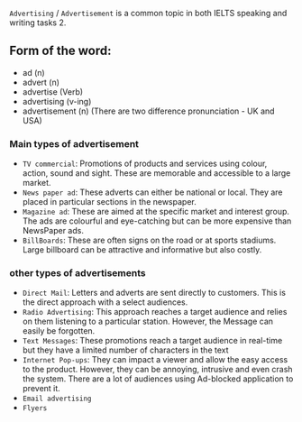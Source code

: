 `Advertising` / `Advertisement` is a common topic in both IELTS speaking and writing tasks 2.

## Form of the word:
- ad (n)
- advert (n)
- advertise (Verb)
- advertising (v-ing)
- advertisement (n) (There are two difference pronunciation - UK and USA)

### Main types of advertisement
+ `TV commercial`: Promotions of products and services using colour, action, sound and sight. These are memorable and accessible to a large market.
+ `News paper ad`: These adverts can either be national or local.
They are placed in particular sections in the newspaper.
+ `Magazine ad`: These are aimed at the specific market and interest group. The ads are colourful and eye-catching but can be more expensive than NewsPaper ads.
+ `BillBoards`: These are often signs on the road or at sports stadiums. Large billboard can be attractive and informative but also costly.

### other types of advertisements
+ `Direct Mail`: Letters and adverts are sent directly to customers. This is the direct approach with a select audiences.
+ `Radio Advertising`: This approach reaches a target audience and relies on them listening to a particular station. However, the Message can easily be forgotten.
+ `Text Messages`: These promotions reach a target audience in real-time but they have a limited number of characters in the text
+ `Internet Pop-ups`: They can impact a viewer and allow the easy access to the product. However, they can be annoying, intrusive and even crash the system. There are a lot of audiences using Ad-blocked application to prevent it.  
+ `Email advertising`
+ `Flyers`
